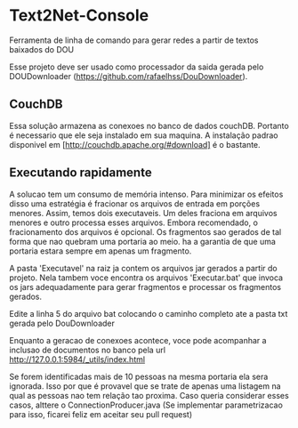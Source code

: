# Text2Net-Console
Ferramenta de linha de comando para gerar redes a partir de textos baixados do DOU

Esse projeto deve ser usado como processador da saida gerada pelo DOUDownloader (https://github.com/rafaelhss/DouDownloader).


## CouchDB
Essa solução armazena as conexoes no banco de dados couchDB. Portanto é necessario que ele seja instalado em sua maquina. A instalação padrao disponivel em [http://couchdb.apache.org/#download] é o bastante.



## Executando rapidamente

A solucao tem um consumo de memória intenso. Para minimizar os efeitos disso uma estratégia é fracionar os arquivos de entrada em porções menores.
Assim, temos dois executaveis. Um deles fraciona em arquivos menores e outro processa esses arquivos. Embora recomendado, o fracionamento dos arquivos é opcional.
Os fragmentos sao gerados de tal forma que nao quebram uma portaria ao meio. ha a garantia de que uma portaria estara sempre em apenas um fragmento.


A pasta 'Executavel' na raiz ja contem os arquivos jar gerados a partir do projeto. Nela tambem voce encontra os arquivos 'Executar.bat' que invoca os jars adequadamente para gerar fragmentos e processar os fragmentos gerados.

Edite a linha 5 do arquivo bat colocando o caminho completo ate a pasta txt gerada pelo DouDownloader

Enquanto a geracao de conexoes acontece, voce pode acompanhar a inclusao de documentos no banco pela url http://127.0.0.1:5984/_utils/index.html

Se forem identificadas mais de 10 pessoas na mesma portaria ela sera ignorada. Isso por que é provavel que se trate de apenas uma listagem na qual as pessoas nao tem relação tao proxima. Caso queria considerar esses casos, alttere o ConnectionProducer.java (Se implementar parametrizacao para isso, ficarei feliz em aceitar seu pull request) 

